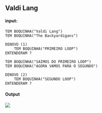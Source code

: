 ## Valdi Lang
#### input:
```
TEM BOQUINHA("Valdi Lang")
TEM BOQUINHA("The Backyardigans")

DENOVO (1)
    TEM BOQUINHA("PRIMEIRO LOOP")
ENTENDERAM ?

TEM BOQUINHA("SAIMOS DO PRIMEIRO LOOP")
TEM BOQUINHA("AGORA VAMOS PARA O SEGUNDO")

DENOVO (2)
    TEM BOQUINHA("SEGUNDO LOOP")
ENTENDERAM ?
```
#### Output
![](https://i.imgur.com/ltOOTEE.png)